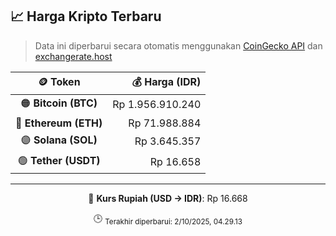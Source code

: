 

<!-- HARGA_KRIPTO -->
## 📈 Harga Kripto Terbaru

> Data ini diperbarui secara otomatis menggunakan [CoinGecko API](https://www.coingecko.com/) dan [exchangerate.host](https://exchangerate.host/)

<div align="center">

| 🪙 Token | 💰 Harga (IDR) |
|:------:|---------------:|
| 🟠 **Bitcoin (BTC)**   | Rp 1.956.910.240 |
| 🔵 **Ethereum (ETH)**  | Rp 71.988.884 |
| 🟣 **Solana (SOL)**    | Rp 3.645.357 |
| 🟢 **Tether (USDT)**   | Rp 16.658 |

---

💱 **Kurs Rupiah (USD → IDR)**: Rp 16.668

🕒 <sub>Terakhir diperbarui: 2/10/2025, 04.29.13</sub>

</div>
<!-- /HARGA_KRIPTO -->